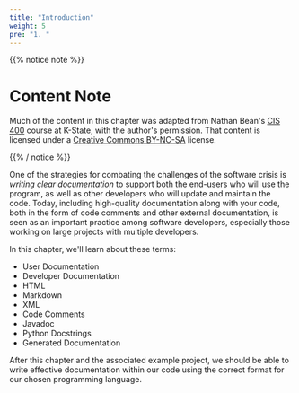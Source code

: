 ```yaml
---
title: "Introduction"
weight: 5
pre: "1. "
---
```

{{% notice note %}}

# Content Note

Much of the content in this chapter was adapted from Nathan Bean's [CIS 400](https://textbooks.cs.ksu.edu/cis400/1-object-orientation/03-documentation/) course at K-State, with the author's permission. That content is licensed under a [Creative Commons BY-NC-SA](https://creativecommons.org/licenses/by-nc-sa/4.0/) license.

{{% / notice %}}

One of the strategies for combating the challenges of the software crisis is _writing clear documentation_ to support both the end-users who will use the program, as well as other developers who will update and maintain the code. Today, including high-quality documentation along with your code, both in the form of code comments and other external documentation, is seen as an important practice among software developers, especially those working on large projects with multiple developers. 

In this chapter, we'll learn about these terms:

* User Documentation
* Developer Documentation
* HTML
* Markdown
* XML
* Code Comments
* Javadoc
* Python Docstrings
* Generated Documentation

After this chapter and the associated example project, we should be able to write effective documentation within our code using the correct format for our chosen programming language. 
